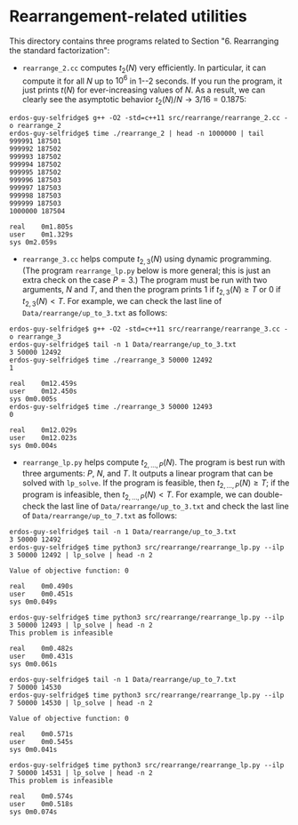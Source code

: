 # Rearrangement-related utilities

This directory contains three programs related to Section
"6. Rearranging the standard factorization":

* `rearrange_2.cc` computes $t_2(N)$ very efficiently.  In particular,
  it can compute it for all $N$ up to $10^6$ in 1--2 seconds.  If you
  run the program, it just prints $t(N)$ for ever-increasing values of
  $N$.  As a result, we can clearly see the asymptotic behavior
  $t_2(N)/N \to 3/16 = 0.1875$:

```
erdos-guy-selfridge$ g++ -O2 -std=c++11 src/rearrange/rearrange_2.cc -o rearrange_2
erdos-guy-selfridge$ time ./rearrange_2 | head -n 1000000 | tail
999991 187501
999992 187502
999993 187502
999994 187502
999995 187502
999996 187503
999997 187503
999998 187503
999999 187503
1000000 187504

real	0m1.805s
user	0m1.329s
sys	0m2.059s
```

* `rearrange_3.cc` helps compute $t_{2,3}(N)$ using dynamic
  programming.  (The program `rearrange_lp.py` below is more general;
  this is just an extra check on the case $P=3$.)  The program must be
  run with two arguments, $N$ and $T$, and then the program prints $1$
  if $t_{2,3}(N) \ge T$ or $0$ if $t_{2,3}(N) < T$.  For example, we
  can check the last line of `Data/rearrange/up_to_3.txt` as follows:

```
erdos-guy-selfridge$ g++ -O2 -std=c++11 src/rearrange/rearrange_3.cc -o rearrange_3
erdos-guy-selfridge$ tail -n 1 Data/rearrange/up_to_3.txt
3 50000 12492
erdos-guy-selfridge$ time ./rearrange_3 50000 12492
1

real	0m12.459s
user	0m12.450s
sys	0m0.005s
erdos-guy-selfridge$ time ./rearrange_3 50000 12493
0

real	0m12.029s
user	0m12.023s
sys	0m0.004s
```

* `rearrange_lp.py` helps compute $t_{2,\ldots,P}(N)$.  The program is
  best run with three arguments: $P$, $N$, and $T$.  It outputs a
  linear program that can be solved with `lp_solve`.  If the program
  is feasible, then $t_{2,\ldots,P}(N) \ge T$; if the program is
  infeasible, then $t_{2,\ldots,P}(N) < T$.  For example, we can
  double-check the last line of `Data/rearrange/up_to_3.txt` and check
  the last line of `Data/rearrange/up_to_7.txt` as follows:

```
erdos-guy-selfridge$ tail -n 1 Data/rearrange/up_to_3.txt
3 50000 12492
erdos-guy-selfridge$ time python3 src/rearrange/rearrange_lp.py --ilp 3 50000 12492 | lp_solve | head -n 2

Value of objective function: 0

real	0m0.490s
user	0m0.451s
sys	0m0.049s

erdos-guy-selfridge$ time python3 src/rearrange/rearrange_lp.py --ilp 3 50000 12493 | lp_solve | head -n 2
This problem is infeasible

real	0m0.482s
user	0m0.431s
sys	0m0.061s

erdos-guy-selfridge$ tail -n 1 Data/rearrange/up_to_7.txt
7 50000 14530
erdos-guy-selfridge$ time python3 src/rearrange/rearrange_lp.py --ilp 7 50000 14530 | lp_solve | head -n 2

Value of objective function: 0

real	0m0.571s
user	0m0.545s
sys	0m0.041s

erdos-guy-selfridge$ time python3 src/rearrange/rearrange_lp.py --ilp 7 50000 14531 | lp_solve | head -n 2
This problem is infeasible

real	0m0.574s
user	0m0.518s
sys	0m0.074s
```
